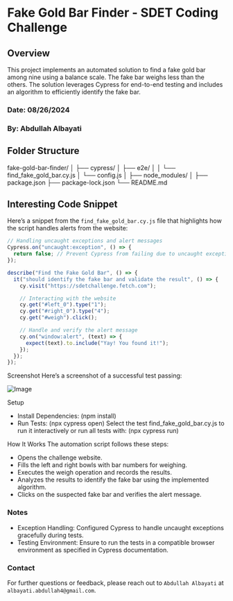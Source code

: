 # Fake Gold Bar Finder - SDET Coding Challenge

## Overview

This project implements an automated solution to find a fake gold bar among nine using a balance scale. The fake bar weighs less than the others. The solution leverages Cypress for end-to-end testing and includes an algorithm to efficiently identify the fake bar.

### Date: 08/26/2024

### By: Abdullah Albayati

## Folder Structure

fake-gold-bar-finder/
│
├── cypress/
│ ├── e2e/
│ │ └── find_fake_gold_bar.cy.js
│ └── config.js
│
├── node_modules/
│
├── package.json
├── package-lock.json
└── README.md

## Interesting Code Snippet

Here’s a snippet from the `find_fake_gold_bar.cy.js` file that highlights how the script handles alerts from the website:

```javascript
// Handling uncaught exceptions and alert messages
Cypress.on("uncaught:exception", () => {
  return false; // Prevent Cypress from failing due to uncaught exceptions
});

describe("Find the Fake Gold Bar", () => {
  it("should identify the fake bar and validate the result", () => {
    cy.visit("https://sdetchallenge.fetch.com");

    // Interacting with the website
    cy.get("#left_0").type("1");
    cy.get("#right_0").type("4");
    cy.get("#weigh").click();

    // Handle and verify the alert message
    cy.on("window:alert", (text) => {
      expect(text).to.include("Yay! You found it!");
    });
  });
});
```

Screenshot
Here’s a screenshot of a successful test passing:

![Image](https://i.ibb.co/zNQf3wP/Screenshot-2024-08-26-at-5-24-44-PM.png)

Setup

- Install Dependencies: (npm install)
- Run Tests: (npx cypress open)
  Select the test find_fake_gold_bar.cy.js to run it interactively or run all tests with: (npx cypress run)

How It Works
The automation script follows these steps:

- Opens the challenge website.
- Fills the left and right bowls with bar numbers for weighing.
- Executes the weigh operation and records the results.
- Analyzes the results to identify the fake bar using the implemented algorithm.
- Clicks on the suspected fake bar and verifies the alert message.

### Notes

- Exception Handling: Configured Cypress to handle uncaught exceptions gracefully during tests.
- Testing Environment: Ensure to run the tests in a compatible browser environment as specified in Cypress documentation.

### Contact

For further questions or feedback, please reach out to `Abdullah Albayati` at `albayati.abdullah4@gmail.com`.
